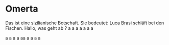 # Omerta
Das ist eine sizilianische Botschaft. Sie bedeutet: Luca Brasi schläft bei den Fischen.
Hallo, was geht ab ?
a
a
a
a
a
a
a

a
a
a
a
aa
a
a
a
a
